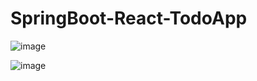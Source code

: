 # SpringBoot-React-TodoApp

![image](https://user-images.githubusercontent.com/87666139/233803073-93d6836c-c01c-4787-b0bd-ced41292ae34.png)

![image](https://user-images.githubusercontent.com/87666139/233803082-47fe01d3-51ed-4276-aa73-463e5bff61fd.png)

